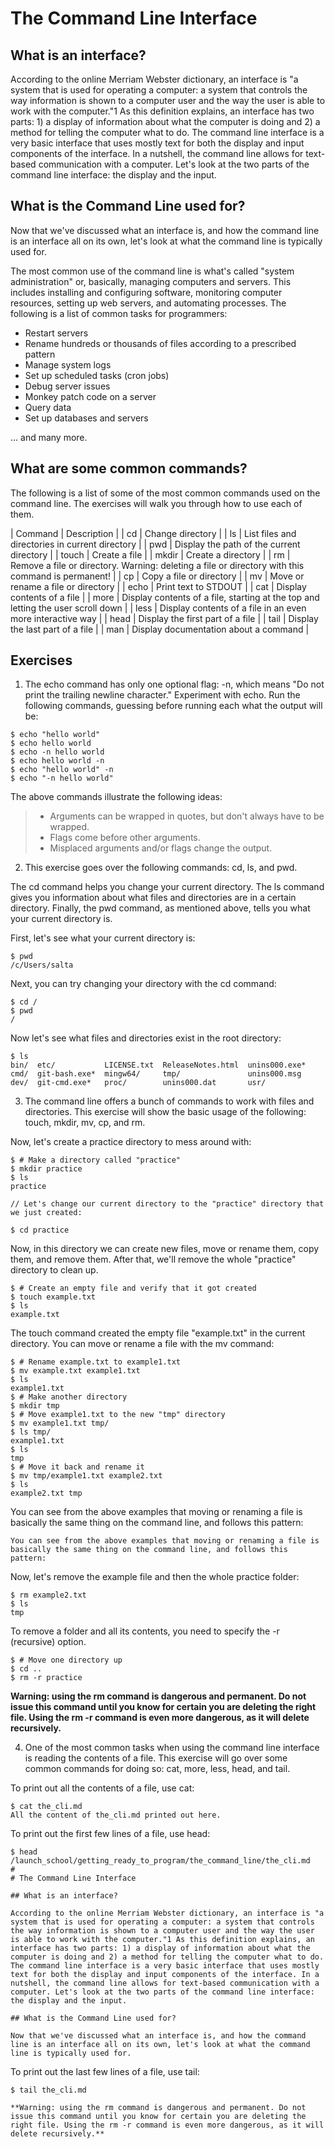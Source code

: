 # The Command Line Interface

## What is an interface?

According to the online Merriam Webster dictionary, an interface is "a system that is used for operating a computer: a system that controls the way information is shown to a computer user and the way the user is able to work with the computer."1 As this definition explains, an interface has two parts: 1) a display of information about what the computer is doing and 2) a method for telling the computer what to do. The command line interface is a very basic interface that uses mostly text for both the display and input components of the interface. In a nutshell, the command line allows for text-based communication with a computer. Let's look at the two parts of the command line interface: the display and the input.

## What is the Command Line used for?

Now that we've discussed what an interface is, and how the command line is an interface all on its own, let's look at what the command line is typically used for.

The most common use of the command line is what's called "system administration" or, basically, managing computers and servers. This includes installing and configuring software, monitoring computer resources, setting up web servers, and automating processes. The following is a list of common tasks for programmers:

- Restart servers
- Rename hundreds or thousands of files according to a prescribed pattern
- Manage system logs
- Set up scheduled tasks (cron jobs)
- Debug server issues
- Monkey patch code on a server
- Query data
- Set up databases and servers

... and many more.

## What are some common commands?
The following is a list of some of the most common commands used on the command line. The exercises will walk you through how to use each of them.

| Command |	Description |
| cd | Change directory |
| ls | List files and directories in current directory |
| pwd | Display the path of the current directory |
| touch | Create a file |
| mkdir | Create a directory |
| rm | Remove a file or directory. Warning: deleting a file or directory with this command is permanent! |
| cp | Copy a file or directory |
| mv | Move or rename a file or directory |
| echo | Print text to STDOUT |
| cat | Display contents of a file |
| more	| Display contents of a file, starting at the top and letting the user scroll down |
| less | Display contents of a file in an even more interactive way |
| head | Display the first part of a file |
| tail	| Display the last part of a file |
| man | Display documentation about a command |

## Exercises

1. The echo command has only one optional flag: -n, which means "Do not print the trailing newline character." Experiment with echo. Run the following commands, guessing before running each what the output will be:

```
$ echo "hello world"
$ echo hello world
$ echo -n hello world
$ echo hello world -n
$ echo "hello world" -n
$ echo "-n hello world"
```

The above commands illustrate the following ideas:

> - Arguments can be wrapped in quotes, but don't always have to be wrapped.
> - Flags come before other arguments.
> - Misplaced arguments and/or flags change the output.


2. This exercise goes over the following commands: cd, ls, and pwd.

The cd command helps you change your current directory. The ls command gives you information about what files and directories are in a certain directory. Finally, the pwd command, as mentioned above, tells you what your current directory is.

First, let's see what your current directory is:

```
$ pwd
/c/Users/salta
```

Next, you can try changing your directory with the cd command:

```
$ cd /
$ pwd
/
```

Now let's see what files and directories exist in the root directory:

```
$ ls
bin/  etc/           LICENSE.txt  ReleaseNotes.html  unins000.exe*
cmd/  git-bash.exe*  mingw64/     tmp/               unins000.msg
dev/  git-cmd.exe*   proc/        unins000.dat       usr/
```

3. The command line offers a bunch of commands to work with files and directories. This exercise will show the basic usage of the following: touch, mkdir, mv, cp, and rm.

Now, let's create a practice directory to mess around with:

```
$ # Make a directory called "practice"
$ mkdir practice
$ ls
practice

// Let's change our current directory to the "practice" directory that we just created:

$ cd practice
```

Now, in this directory we can create new files, move or rename them, copy them, and remove them. After that, we'll remove the whole "practice" directory to clean up.

```
$ # Create an empty file and verify that it got created
$ touch example.txt
$ ls
example.txt
```

The touch command created the empty file "example.txt" in the current directory. You can move or rename a file with the mv command:

```
$ # Rename example.txt to example1.txt
$ mv example.txt example1.txt
$ ls
example1.txt
$ # Make another directory
$ mkdir tmp
$ # Move example1.txt to the new "tmp" directory
$ mv example1.txt tmp/
$ ls tmp/
example1.txt
$ ls
tmp
$ # Move it back and rename it
$ mv tmp/example1.txt example2.txt
$ ls
example2.txt tmp
```

You can see from the above examples that moving or renaming a file is basically the same thing on the command line, and follows this pattern:

```
You can see from the above examples that moving or renaming a file is basically the same thing on the command line, and follows this pattern:
```

Now, let's remove the example file and then the whole practice folder:

```
$ rm example2.txt
$ ls
tmp
```

To remove a folder and all its contents, you need to specify the -r (recursive) option.

```
$ # Move one directory up
$ cd ..
$ rm -r practice
```

**Warning: using the rm command is dangerous and permanent. Do not issue this command until you know for certain you are deleting the right file. Using the rm -r command is even more dangerous, as it will delete recursively.**

4. One of the most common tasks when using the command line interface is reading the contents of a file. This exercise will go over some common commands for doing so: cat, more, less, head, and tail.

To print out all the contents of a file, use cat:

```
$ cat the_cli.md
All the content of the_cli.md printed out here.
```

To print out the first few lines of a file, use head:

```
$ head /launch_school/getting_ready_to_program/the_command_line/the_cli.md
#
# The Command Line Interface

## What is an interface?

According to the online Merriam Webster dictionary, an interface is "a system that is used for operating a computer: a system that controls the way information is shown to a computer user and the way the user is able to work with the computer."1 As this definition explains, an interface has two parts: 1) a display of information about what the computer is doing and 2) a method for telling the computer what to do. The command line interface is a very basic interface that uses mostly text for both the display and input components of the interface. In a nutshell, the command line allows for text-based communication with a computer. Let's look at the two parts of the command line interface: the display and the input.

## What is the Command Line used for?

Now that we've discussed what an interface is, and how the command line is an interface all on its own, let's look at what the command line is typically used for.
```

To print out the last few lines of a file, use tail:

```
$ tail the_cli.md

**Warning: using the rm command is dangerous and permanent. Do not issue this command until you know for certain you are deleting the right file. Using the rm -r command is even more dangerous, as it will delete recursively.**
```










